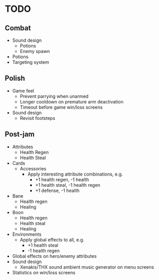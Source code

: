 # TODO
## Combat
- Sound design
  - Potions
  - Enemy spawn
- Potions
- Targeting system

## Polish
- Game feel
  - Prevent parrying when unarmed
  - Longer cooldown on premature arm deactivation
  - Timeout before game win/loss screens
- Sound design
  - Revisit footsteps

## Post-jam
- Attributes
  - Health Regen
  - Health Steal
- Cards
  - Accessories
    - Apply interesting attribute combinations, e.g.
      - +1 health regen, -1 health
      - +1 health steal, -1 health regen
      - +1 defense, -1 health
 - Bane
    - Health regen
    - Healing
  - Boon
    - Health regen
    - Health steal
    - Healing
  - Environments
    - Apply global effects to all, e.g.
      - +1 health steal
      - -1 health regen
- Global effects on hero/enemy attributes
- Sound design
  - Xenakis/THX sound ambient music generator on menu screens
- Statistics on win/loss screens
